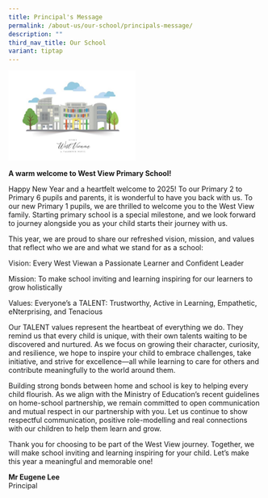 ```yaml
---
title: Principal's Message
permalink: /about-us/our-school/principals-message/
description: ""
third_nav_title: Our School
variant: tiptap
---
```

<div class="isomer-image-wrapper">
<img style="width:50%;" height="auto" width="100%" alt="Principal's Message" src="/images/school.jpeg">
</div>
<p></p>
<p><strong>A warm welcome to West View Primary School!</strong>
</p>
<p>Happy New Year and a heartfelt welcome to 2025! To our Primary 2 to Primary
6 pupils and parents, it is wonderful to have you back with us. To our
new Primary 1 pupils, we are thrilled to welcome you to the West View family.
Starting primary school is a special milestone, and we look forward to
journey alongside you as your child starts their journey with us.</p>
<p>This year, we are proud to share our refreshed vision, mission, and values
that reflect who we are and what we stand for as a school:</p>
<p>Vision: Every West Viewan a Passionate Learner and Confident Leader</p>
<p>Mission: To make school inviting and learning inspiring for our learners
to grow holistically</p>
<p>Values: Everyone’s a TALENT: Trustworthy, Active in Learning, Empathetic,
eNterprising, and Tenacious</p>
<p>Our TALENT values represent the heartbeat of everything we do. They remind
us that every child is unique, with their own talents waiting to be discovered
and nurtured. As we focus on growing their character, curiosity, and resilience,
we hope to inspire your child to embrace challenges, take initiative, and
strive for excellence—all while learning to care for others and contribute
meaningfully to the world around them.</p>
<p>Building strong bonds between home and school is key to helping every
child flourish. As we align with the Ministry of Education’s recent guidelines
on home-school partnership, we remain committed to open communication and
mutual respect in our partnership with you. Let us continue to show respectful
communication, positive role-modelling and real connections with our children
to help them learn and grow.</p>
<p>Thank you for choosing to be part of the West View journey. Together,
we will make school inviting and learning inspiring for your child. Let’s
make this year a meaningful and memorable one!</p>
<p><strong>Mr Eugene Lee</strong> 
<br>Principal</p>